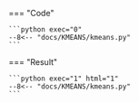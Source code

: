 === "Code"

    ```python exec="0"
    --8<-- "docs/KMEANS/kmeans.py"
    ```

=== "Result"

    ```python exec="1" html="1"
    --8<-- "docs/KMEANS/kmeans.py"
    ```

